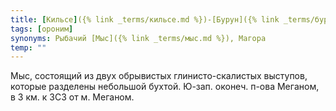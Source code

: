 ```yaml
---
title: [Кильсе]({% link _terms/кильсе.md %})-[Бурун]({% link _terms/бурун.md %}) III
tags: [ороним]
synonyms: Рыбачий [Мыс]({% link _terms/мыс.md %}), Магора
temp: ""
---
```


Мыс, состоящий из двух обрывистых глинисто-скалистых выступов, которые разделены
небольшой бухтой. Ю-зап. оконеч. п-ова Меганом, в 3 км. к ЗСЗ от м. Меганом.
